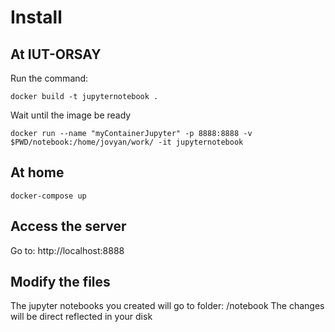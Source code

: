 # Install

## At IUT-ORSAY

Run the command:

```docker
docker build -t jupyternotebook .
```
Wait until the image be ready

```docker
docker run --name "myContainerJupyter" -p 8888:8888 -v $PWD/notebook:/home/jovyan/work/ -it jupyternotebook
```

## At home

```docker
docker-compose up
```

## Access the server

Go to: http://localhost:8888

## Modify the files

The jupyter notebooks you created will go to folder: /notebook
The changes will be direct reflected in your disk
